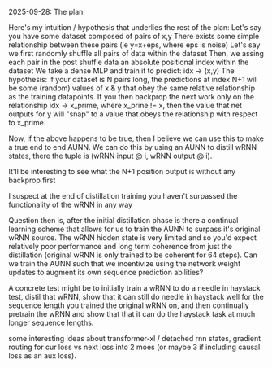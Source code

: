 2025-09-28: The plan

Here's my intuition / hypothesis that underlies the rest of the plan:
Let's say you have some dataset composed of pairs of x,y
There exists some simple relationship between these pairs (ie y=x+eps, where eps is noise)
Let's say we first randomly shuffle all pairs of data within the dataset
Then, we assing each pair in the post shuffle data an absolute positional index within the dataset
We take a dense MLP and train it to predict: idx -> (x,y)
The hypothesis: if your dataset is N pairs long, the predictions at index N+1 will be some (random) values of 
x & y that obey the same relative relationship as the training datapoints. If you then backprop the next work only
on the relationship idx -> x_prime, where x_prine != x, then the value that net outputs for y will "snap" to a value 
that obeys the relationship with respect to x_prime.

Now, if the above happens to be true, then I believe we can use this to make a true end to end AUNN. We can do this by using an AUNN to distill wRNN states, there the tuple is (wRNN input @ i, wRNN output @ i).

It'll be interesting to see what the N+1 position output is without any backprop first

I suspect at the end of distillation training you haven't surpassed the functionality of the wRNN in any way

Question then is, after the initial distillation phase is there a continual learning scheme that allows for us to train the AUNN to surpass it's original wRNN source. The wRNN hidden state is very limited and so you'd expect relatively poor performance and long term coherence from just the distillation (original wRNN is only trained to be coherent for 64 steps). Can we train the AUNN such that we incentivize using the network weight updates to augment its own sequence prediction abilities?

A concrete test might be to initially train a wRNN to do a needle in haystack test, distil that wRNN, show that it can still do needle in haystack well for the sequence length you trained the original wRNN on, and then continually pretrain the wRNN and show that that it can do the haystack task at much longer sequence lengths.

some interesting ideas about transformer-xl / detached rnn states, gradient routing for cur loss vs next loss into 2 moes (or maybe 3 if including causal loss as an aux loss).